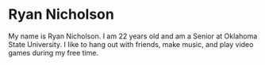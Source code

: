 # Ryan Nicholson

My name is Ryan Nicholson. I am 22 years old and am a Senior at Oklahoma State University. I like to hang out with friends, make music, and play video games during my free time.

